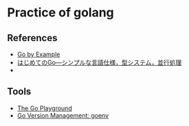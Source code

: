 # Practice of golang

## References
- [Go by Example](https://gobyexample.com/)
- [はじめてのGo―シンプルな言語仕様，型システム，並行処理](http://gihyo.jp/dev/feature/01/go_4beginners)
- []()

## Tools
- [The Go Playground](https://play.golang.org/)
- [Go Version Management: goenv](https://github.com/syndbg/goenv)
